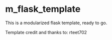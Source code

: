 # m_flask_template
<p>This is a modularized flask template, ready to go.</p>
<p>Template credit and thanks to: rteet702</p>